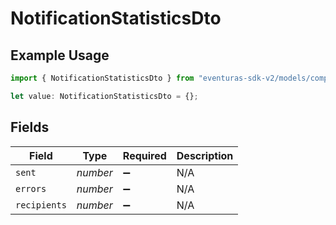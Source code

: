 # NotificationStatisticsDto

## Example Usage

```typescript
import { NotificationStatisticsDto } from "eventuras-sdk-v2/models/components";

let value: NotificationStatisticsDto = {};
```

## Fields

| Field              | Type               | Required           | Description        |
| ------------------ | ------------------ | ------------------ | ------------------ |
| `sent`             | *number*           | :heavy_minus_sign: | N/A                |
| `errors`           | *number*           | :heavy_minus_sign: | N/A                |
| `recipients`       | *number*           | :heavy_minus_sign: | N/A                |